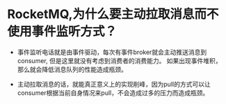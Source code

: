 # RocketMQ,为什么要主动拉取消息而不使用事件监听方式？

- 事件监听电话就是由事件驱动，每次有事件broker就会主动推送消息到consumer, 但是这里就没有考虑到消费者的消费能力。 如果出现事件堆积，那么就会降低消息队列的性能造成瓶颈。

- 主动拉取消息的话，就能真正意义上的实现削峰，因为pull的方式可以让consumer根据当前自身情况来pull，不会造成过多的压力而造成瓶颈。
